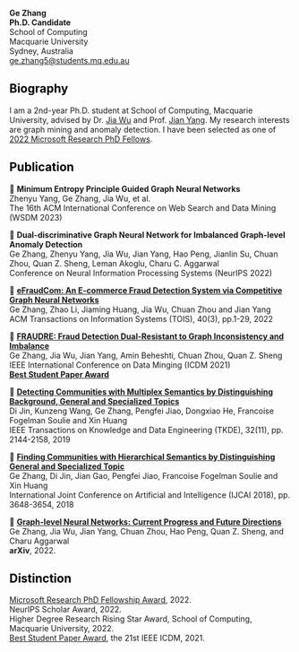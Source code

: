 **Ge Zhang**  
**Ph.D. Candidate**<br>
School of Computing<br>
Macquarie University<br>
Sydney, Australia<br>
ge.zhang5@students.mq.edu.au<br>

## <font color=black>Biography</font>
I am a 2nd-year Ph.D. student at School of Computing, Macquarie University, advised by Dr. [Jia Wu](http://web.science.mq.edu.au/~jiawu/) and Prof. [Jian Yang](http://web.science.mq.edu.au/~jian/). My research interests are graph mining and anomaly detection. I have been selected as one of [2022 Microsoft Research PhD Fellows](https://www.microsoft.com/en-us/research/academic-program/phd-fellowship/2022-recipients/). <cr>

## <font color=black>Publication</font>

&#x1F4D1; **Minimum Entropy Principle Guided Graph Neural Networks**<br>
Zhenyu Yang, Ge Zhang, Jia Wu, et al.<br>
The 16th ACM International Conference on Web Search and Data Mining (WSDM 2023)
 
&#x1F4D1; **Dual-discriminative Graph Neural Network for Imbalanced Graph-level Anomaly Detection**<br>
Ge Zhang, Zhenyu Yang, Jia Wu, Jian Yang, Hao Peng, Jianlin Su, Chuan Zhou, Quan Z. Sheng, Leman Akoglu, Charu C. Aggarwal<br>
Conference on Neural Information Processing Systems (NeurIPS 2022)
 
&#x1F4D1; **[eFraudCom: An E-commerce Fraud Detection System via Competitive Graph Neural Networks](https://dl.acm.org/doi/pdf/10.1145/3474379)**<br>
Ge Zhang, Zhao Li, Jiaming Huang, Jia Wu, Chuan Zhou and Jian Yang<br>
ACM Transactions on Information Systems (TOIS), 40(3), pp.1-29, 2022
 
&#x1F4D1; **[FRAUDRE: Fraud Detection Dual-Resistant to Graph Inconsistency and Imbalance](https://ieeexplore.ieee.org/stamp/stamp.jsp?tp=&arnumber=9679178)**<br>
Ge Zhang, Jia Wu, Jian Yang, Amin Beheshti, Chuan Zhou, Quan Z. Sheng<br>
IEEE International Conference on Data Minging (ICDM 2021)<br>
[**Best Student Paper Award**](https://icdm2021.auckland.ac.nz/awards/)
 
&#x1F4D1; **[Detecting Communities with Multiplex Semantics by Distinguishing Background, General and Specialized Topics](https://ieeexplore.ieee.org/stamp/stamp.jsp?tp=&arnumber=8832212)**<br>
Di Jin, Kunzeng Wang, Ge Zhang, Pengfei Jiao, Dongxiao He, Francoise Fogelman Soulie and Xin Huang<br>
IEEE Transactions on Knowledge and Data Engineering (TKDE), 32(11), pp. 2144-2158, 2019

&#x1F4D1; **[Finding Communities with Hierarchical Semantics by Distinguishing General and Specialized Topic](https://www.ijcai.org/proceedings/2018/0507.pdf)**<br>
Ge Zhang, Di Jin, Jian Gao, Pengfei Jiao, Francoise Fogelman Soulie and Xin Huang<br>
International Joint Conference on Artificial and Intelligence (IJCAI 2018), pp. 3648-3654, 2018

&#x1F4D1; **[Graph-level Neural Networks: Current Progress and Future Directions](https://arxiv.org/pdf/2205.15555.pdf)**<br>
Ge Zhang, Jia Wu, Jian Yang, Chuan Zhou, Hao Peng, Quan Z. Sheng, and Charu Aggarwal<br>
**arXiv**, 2022.
 

## <font color=black>Distinction</font>
[Microsoft Research PhD Fellowship Award](https://www.microsoft.com/en-us/research/academic-program/phd-fellowship/2022-recipients/), 2022.<br>
NeurIPS Scholar Award, 2022.<br>
Higher Degree Research Rising Star Award, School of Computing, Macquarie University, 2022.<br>
[Best Student Paper Award](https://icdm2021.auckland.ac.nz/awards/), the 21st IEEE ICDM, 2021.<br>

